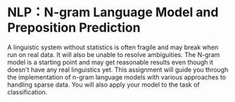 # NLP：N-gram Language Model and Preposition Prediction
A linguistic system without statistics is often fragile and may break when run on real data. It will also be unable to resolve ambiguities. The N-gram model is a starting point and may get reasonable results even though it doesn't have any real linguistics yet.
This assignment will guide you through the implementation of n-gram language models with various approaches to handling sparse data. You will also apply your model to the task of classification.
